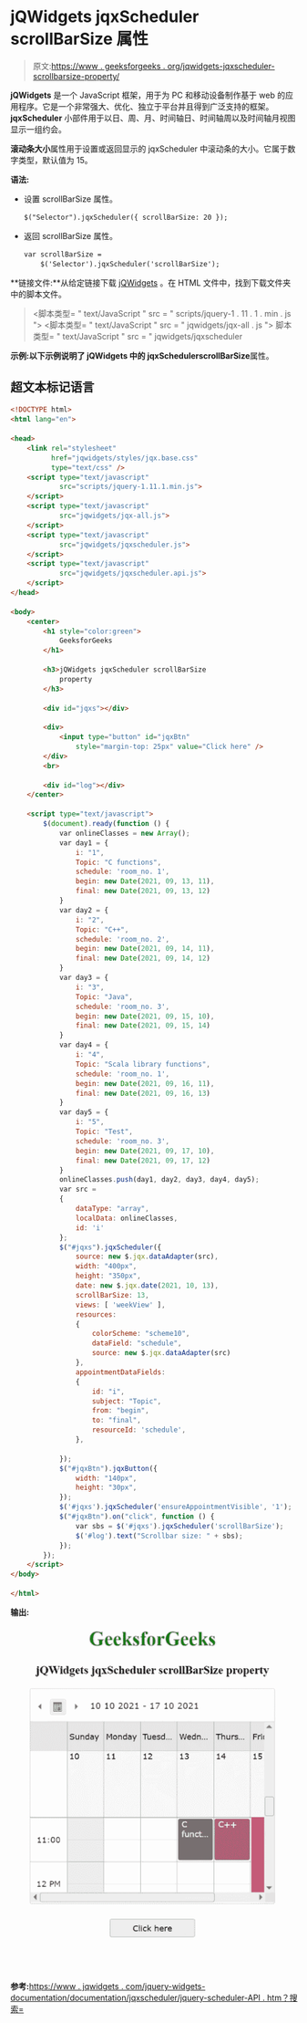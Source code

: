 # jQWidgets jqxScheduler scrollBarSize 属性

> 原文:[https://www . geeksforgeeks . org/jqwidgets-jqxscheduler-scrollbarsize-property/](https://www.geeksforgeeks.org/jqwidgets-jqxscheduler-scrollbarsize-property/)

**jQWidgets** 是一个 JavaScript 框架，用于为 PC 和移动设备制作基于 web 的应用程序。它是一个非常强大、优化、独立于平台并且得到广泛支持的框架。 **jqxScheduler** 小部件用于以日、周、月、时间轴日、时间轴周以及时间轴月视图显示一组约会。

**滚动条大小**属性用于设置或返回显示的 jqxScheduler 中滚动条的大小。它属于数字类型，默认值为 15。

**语法:**

*   设置 scrollBarSize 属性。

    ```html
    $("Selector").jqxScheduler({ scrollBarSize: 20 });
    ```

*   返回 scrollBarSize 属性。

    ```html
    var scrollBarSize = 
        $('Selector').jqxScheduler('scrollBarSize');
    ```

**链接文件:**从给定链接下载 [jQWidgets](https://www.jqwidgets.com/download/) 。在 HTML 文件中，找到下载文件夹中的脚本文件。

> <link rel="”stylesheet”" href="”jqwidgets/styles/jqx.base.css”" type="”text/css”">
> <脚本类型= " text/JavaScript " src = " scripts/jquery-1 . 11 . 1 . min . js "></脚本>
> <脚本类型= " text/JavaScript " src = " jqwidgets/jqx-all . js "></脚本>
> 脚本类型= " text/JavaScript " src = " jqwidgets/jqxscheduler

**示例:**以下示例说明了 jQWidgets 中的 jqxScheduler**scrollBarSize**属性。

## 超文本标记语言

```html
<!DOCTYPE html>
<html lang="en">

<head>
    <link rel="stylesheet" 
          href="jqwidgets/styles/jqx.base.css" 
          type="text/css" />
    <script type="text/javascript" 
            src="scripts/jquery-1.11.1.min.js">
    </script>
    <script type="text/javascript" 
            src="jqwidgets/jqx-all.js">
    </script>
    <script type="text/javascript" 
            src="jqwidgets/jqxscheduler.js">
    </script>
    <script type="text/javascript"
            src="jqwidgets/jqxscheduler.api.js">
    </script>
</head>

<body>
    <center>
        <h1 style="color:green">
            GeeksforGeeks
        </h1>

        <h3>jQWidgets jqxScheduler scrollBarSize
            property
        </h3>

        <div id="jqxs"></div>

        <div>
            <input type="button" id="jqxBtn" 
                style="margin-top: 25px" value="Click here" />
        </div>
        <br>

        <div id="log"></div>
    </center>

    <script type="text/javascript">
        $(document).ready(function () {
            var onlineClasses = new Array();
            var day1 = {
                i: "1",
                Topic: "C functions",
                schedule: 'room_no. 1',
                begin: new Date(2021, 09, 13, 11),
                final: new Date(2021, 09, 13, 12)
            }
            var day2 = {
                i: "2",
                Topic: "C++",
                schedule: 'room_no. 2',
                begin: new Date(2021, 09, 14, 11),
                final: new Date(2021, 09, 14, 12)
            }
            var day3 = {
                i: "3",
                Topic: "Java",
                schedule: 'room_no. 3',
                begin: new Date(2021, 09, 15, 10),
                final: new Date(2021, 09, 15, 14)
            }
            var day4 = {
                i: "4",
                Topic: "Scala library functions",
                schedule: 'room_no. 1',
                begin: new Date(2021, 09, 16, 11),
                final: new Date(2021, 09, 16, 13)
            }
            var day5 = {
                i: "5",
                Topic: "Test",
                schedule: 'room_no. 3',
                begin: new Date(2021, 09, 17, 10),
                final: new Date(2021, 09, 17, 12)
            }
            onlineClasses.push(day1, day2, day3, day4, day5);
            var src =
            {
                dataType: "array",
                localData: onlineClasses,
                id: 'i'
            };
            $("#jqxs").jqxScheduler({
                source: new $.jqx.dataAdapter(src),
                width: "400px",
                height: "350px",
                date: new $.jqx.date(2021, 10, 13),
                scrollBarSize: 13,
                views: [ 'weekView' ],
                resources:
                {
                    colorScheme: "scheme10",
                    dataField: "schedule",
                    source: new $.jqx.dataAdapter(src)
                },
                appointmentDataFields:
                {
                    id: "i",
                    subject: "Topic",
                    from: "begin",
                    to: "final",
                    resourceId: 'schedule',
                },

            });
            $("#jqxBtn").jqxButton({
                width: "140px",
                height: "30px",
            });
            $('#jqxs').jqxScheduler('ensureAppointmentVisible', '1');
            $("#jqxBtn").on("click", function () {
                var sbs = $('#jqxs').jqxScheduler('scrollBarSize');
                $('#log').text("Scrollbar size: " + sbs);
            });
        });
    </script>
</body>

</html>
```

**输出:**

![](img/ec091e24ac83282887da262b68013185.png)

**参考:**[https://www . jqwidgets . com/jquery-widgets-documentation/documentation/jqxscheduler/jquery-scheduler-API . htm？搜索=](https://www.jqwidgets.com/jquery-widgets-documentation/documentation/jqxscheduler/jquery-scheduler-api.htm?search=)